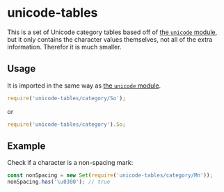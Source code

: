 # unicode-tables

This is a set of Unicode category tables based off of [the `unicode` module](https://github.com/eversport/node-unicodetable), but it only contains the character values themselves, not all of the extra information. Therefor it is much smaller.

## Usage

It is imported in the same way as [the `unicode` module](https://github.com/eversport/node-unicodetable).
```js
require('unicode-tables/category/So');
```
or
```js
require('unicode-tables/category').So;
```

## Example

Check if a character is a non-spacing mark:
```js
const nonSpacing = new Set(require('unicode-tables/category/Mn'));
nonSpacing.has('\u0300'); // true
```